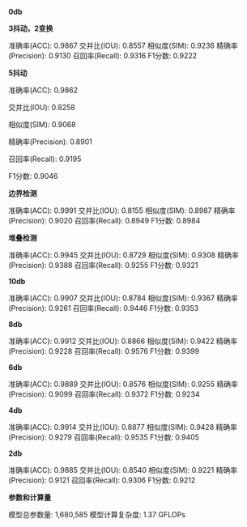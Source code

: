 **0db**

**3抖动，2变换**

准确率(ACC): 0.9867
交并比(IOU): 0.8557
相似度(SIM): 0.9236
精确率(Precision): 0.9130
召回率(Recall): 0.9316
F1分数: 0.9222

**5抖动**

准确率(ACC): 0.9862

交并比(IOU): 0.8258

相似度(SIM): 0.9068

精确率(Precision): 0.8901

召回率(Recall): 0.9195

F1分数: 0.9046

**边界检测**

准确率(ACC): 0.9991
交并比(IOU): 0.8155
相似度(SIM): 0.8987
精确率(Precision): 0.9020
召回率(Recall): 0.8949
F1分数: 0.8984

**堆叠检测**

准确率(ACC): 0.9945
交并比(IOU): 0.8729
相似度(SIM): 0.9308
精确率(Precision): 0.9388
召回率(Recall): 0.9255
F1分数: 0.9321





**10db**

准确率(ACC): 0.9907
交并比(IOU): 0.8784
相似度(SIM): 0.9367
精确率(Precision): 0.9261
召回率(Recall): 0.9446
F1分数: 0.9353

**8db**

准确率(ACC): 0.9912
交并比(IOU): 0.8866
相似度(SIM): 0.9422
精确率(Precision): 0.9228
召回率(Recall): 0.9576
F1分数: 0.9399

**6db**

准确率(ACC): 0.9889
交并比(IOU): 0.8576
相似度(SIM): 0.9255
精确率(Precision): 0.9099
召回率(Recall): 0.9372
F1分数: 0.9234

**4db**

准确率(ACC): 0.9914
交并比(IOU): 0.8877
相似度(SIM): 0.9428
精确率(Precision): 0.9279
召回率(Recall): 0.9535
F1分数: 0.9405

**2db**

准确率(ACC): 0.9885
交并比(IOU): 0.8540
相似度(SIM): 0.9221
精确率(Precision): 0.9121
召回率(Recall): 0.9306
F1分数: 0.9212



**参数和计算量**

模型总参数量: 1,680,585
模型计算复杂度: 1.37 GFLOPs

